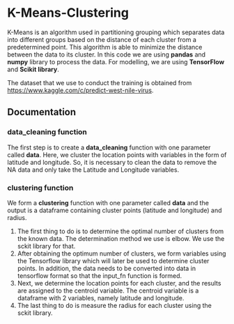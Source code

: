 # K-Means-Clustering
K-Means is an algorithm used in partitioning grouping which separates data into different groups based on the distance of each cluster from a predetermined point. This algorithm is able to minimize the distance between the data to its cluster. In this code we are using **pandas** and **numpy** library to process the data. For modelling, we are using **TensorFlow** and **Scikit library**.

The dataset that we use to conduct the training is obtained from https://www.kaggle.com/c/predict-west-nile-virus.

## Documentation

### data_cleaning function
The first step is to create a **data_cleaning** function with one parameter called **data**. Here, we cluster the location points with variables in the form of latitude and longitude. So, it is necessary to clean the data to remove the NA data and only take the Latitude and Longitude variables.

### clustering function
We form a **clustering** function with one parameter called **data** and the output is a dataframe containing cluster points (latitude and longitude) and radius.
1. The first thing to do is to determine the optimal number of clusters from the known data. The determination method we use is elbow. We use the sckit library for that.
2. After obtaining the optimum number of clusters, we form variables using the Tensorflow library which will later be used to determine cluster points. In addition, the data needs to be converted into data in tensorflow format so that the input_fn function is formed.
3. Next, we determine the location points for each cluster, and the results are assigned to the centroid variable. The centroid variable is a dataframe with 2 variables, namely latitude and longitude.
4. The last thing to do is measure the radius for each cluster using the sckit library.
